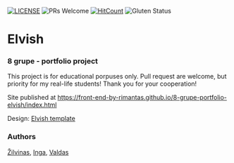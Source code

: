 [![LICENSE](https://img.shields.io/badge/license-MIT-blue.svg?style=flat-square)](https://github.com/belauzas/HTML5-website-template/blob/master/LICENSE.md)
![PRs Welcome](https://img.shields.io/badge/PRs-welcome-brightgreen.svg)
[![HitCount](http://hits.dwyl.com/front-end-by-rimantas/8-grupe-portfolio.svg)](http://hits.dwyl.com/front-end-by-rimantas/8-grupe-portfolio)
![Gluten Status](https://img.shields.io/badge/Gluten-Free-green.svg)

# Elvish
### 8 grupe - portfolio project

This project is for educational porpuses only. Pull request are welcome, but priority for my real-life students! Thank you for your cooperation!

Site published at https://front-end-by-rimantas.github.io/8-grupe-portfolio-elvish/index.html

Design: [Elvish template](http://theme.srbthemes.com/elvish/index_6.html)

### Authors
[Žilvinas](https://github.com/ZilvinasLasauskas), [Inga](https://github.com/IngaKreivyte), [Valdas](https://github.com/Valdasmo)
